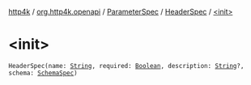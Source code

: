 [http4k](../../../index.md) / [org.http4k.openapi](../../index.md) / [ParameterSpec](../index.md) / [HeaderSpec](index.md) / [&lt;init&gt;](./-init-.md)

# &lt;init&gt;

`HeaderSpec(name: `[`String`](https://kotlinlang.org/api/latest/jvm/stdlib/kotlin/-string/index.html)`, required: `[`Boolean`](https://kotlinlang.org/api/latest/jvm/stdlib/kotlin/-boolean/index.html)`, description: `[`String`](https://kotlinlang.org/api/latest/jvm/stdlib/kotlin/-string/index.html)`?, schema: `[`SchemaSpec`](../../-schema-spec/index.md)`)`